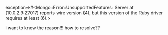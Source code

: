 exception=>#<Mongo::Error::UnsupportedFeatures: Server at (10.0.2.9:27017) reports wire version (4), but this version of the Ruby driver requires at least (6).>

i want to know the reason!!! how to resolve??
